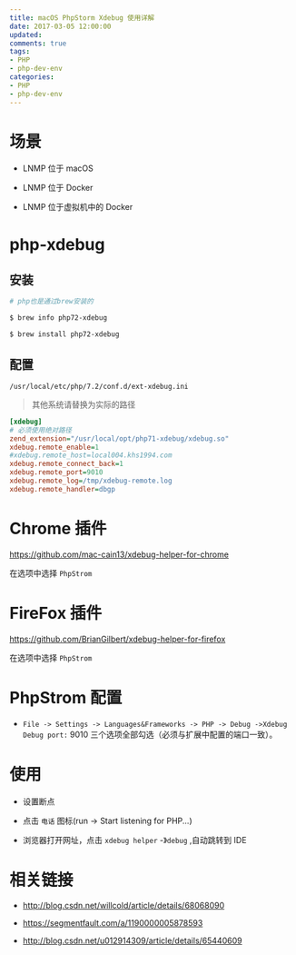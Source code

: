 ```yaml
---
title: macOS PhpStorm Xdebug 使用详解
date: 2017-03-05 12:00:00
updated:
comments: true
tags:
- PHP
- php-dev-env
categories:
- PHP
- php-dev-env
---
```


# 场景

* LNMP 位于 macOS

* LNMP 位于 Docker

* LNMP 位于虚拟机中的 Docker

<!--more-->

# php-xdebug

## 安装

```bash
# php也是通过brew安装的

$ brew info php72-xdebug

$ brew install php72-xdebug
```

## 配置

`/usr/local/etc/php/7.2/conf.d/ext-xdebug.ini`

> 其他系统请替换为实际的路径

```ini
[xdebug]
# 必须使用绝对路径
zend_extension="/usr/local/opt/php71-xdebug/xdebug.so"
xdebug.remote_enable=1
#xdebug.remote_host=local004.khs1994.com
xdebug.remote_connect_back=1
xdebug.remote_port=9010
xdebug.remote_log=/tmp/xdebug-remote.log
xdebug.remote_handler=dbgp
```

# Chrome 插件

https://github.com/mac-cain13/xdebug-helper-for-chrome

在选项中选择 `PhpStrom`

# FireFox 插件

https://github.com/BrianGilbert/xdebug-helper-for-firefox

在选项中选择 `PhpStrom`

# PhpStrom 配置

* `File -> Settings -> Languages&Frameworks -> PHP -> Debug ->Xdebug` `Debug port:` 9010 三个选项全部勾选（必须与扩展中配置的端口一致）。

# 使用

* 设置断点

* 点击 `电话` 图标(run -> Start listening for PHP...)

* 浏览器打开网址，点击 `xdebug helper` -》`debug` ,自动跳转到 IDE

# 相关链接

* http://blog.csdn.net/willcold/article/details/68068090

* https://segmentfault.com/a/1190000005878593

* http://blog.csdn.net/u012914309/article/details/65440609
